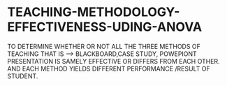 # TEACHING-METHODOLOGY-EFFECTIVENESS-UDING-ANOVA
TO DETERMINE WHETHER OR NOT ALL THE THREE METHODS OF TEACHING THAT IS --> BLACKBOARD,CASE STUDY, POWEPIONT PRESENTATION IS SAMELY  EFFECTIVE OR DIFFERS FROM EACH OTHER. AND EACH METHOD YIELDS DIFFERENT PERFORMANCE /RESULT OF STUDENT.

